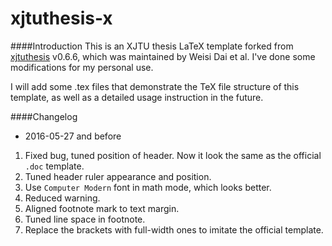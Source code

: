 xjtuthesis-x
======
####Introduction
This is an XJTU thesis LaTeX template forked from [xjtuthesis](https://github.com/Aetf/xjtuthesis) v0.6.6, which was maintained by Weisi Dai et al. I've done some modifications for my personal use.

I will add some .tex files that demonstrate the TeX file structure of this template, as well as a detailed usage instruction in the future.

####Changelog
- 2016-05-27 and before
1. Fixed bug, tuned position of header. Now it look the same as the official `.doc` template.
2. Tuned header ruler appearance and position.
3. Use `Computer Modern` font in math mode, which looks better.
4. Reduced warning.
5. Aligned footnote mark to text margin.
6. Tuned line space in footnote.
7. Replace the brackets with full-width ones to imitate the official template.
